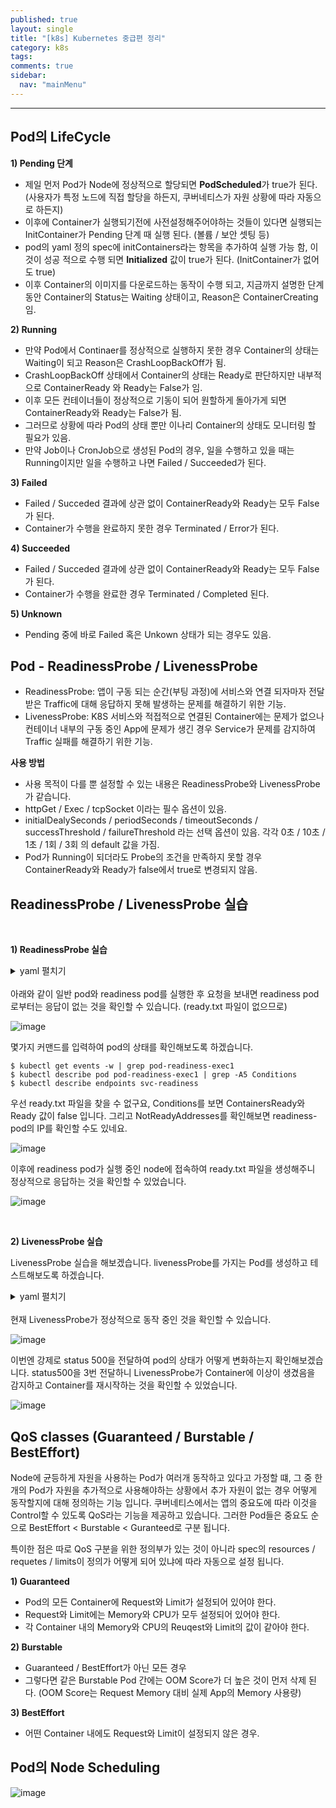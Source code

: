 ```yaml
---
published: true
layout: single
title: "[k8s] Kubernetes 중급편 정리"
category: k8s
tags:
comments: true
sidebar:
  nav: "mainMenu"
---
```

* * *

## Pod의 LifeCycle
**1) Pending 단계**
- 제일 먼저 Pod가 Node에 정상적으로 할당되면 **PodScheduled**가 true가 된다. (사용자가 특정 노드에 직접 할당을 하든지, 쿠버네티스가 자원 상황에 따라 자동으로 하든지)
- 이후에 Container가 실행되기전에 사전설정해주어야하는 것들이 있다면 실행되는 InitContainer가 Pending 단계 때 실행 된다. (볼륨 / 보안 셋팅 등)
- pod의 yaml 정의 spec에 initContainers라는 항목을 추가하여 실행 가능 함, 이것이 성공 적으로 수행 되면 **Initialized** 값이 true가 된다. (InitContainer가 없어도 true)
- 이후 Container의 이미지를 다운로드하는 동작이 수행 되고, 지금까지 설명한 단계동안 Container의 Status는 Waiting 상태이고, Reason은 ContainerCreating 임.

**2) Running**
- 만약 Pod에서 Continaer를 정상적으로 실행하지 못한 경우 Container의 상태는 Waiting이 되고 Reason은 CrashLoopBackOff가 됨.
- CrashLoopBackOff 상태에서 Container의 상태는 Ready로 판단하지만 내부적으로 ContainerReady 와 Ready는 False가 임.
- 이후 모든 컨테이너들이 정상적으로 기동이 되어 원할하게 돌아가게 되면 ContainerReady와 Ready는 False가 됨.
- 그러므로 상황에 따라 Pod의 상태 뿐만 이나리 Container의 상태도 모니터링 할 필요가 있음.
- 만약 Job이나 CronJob으로 생성된 Pod의 경우, 일을 수행하고 있을 때는 Running이지만 일을 수행하고 나면 Failed / Succeeded가 된다. 

**3) Failed**
- Failed / Succeded 결과에 상관 없이 ContainerReady와 Ready는 모두 False가 된다.
- Container가 수행을 완료하지 못한 경우 Terminated / Error가 된다.

**4) Succeeded**
- Failed / Succeded 결과에 상관 없이 ContainerReady와 Ready는 모두 False가 된다.
- Container가 수행을 완료한 경우 Terminated / Completed 된다.

**5) Unknown**
- Pending 중에 바로 Failed 혹은 Unkown 상태가 되는 경우도 있음.

## Pod - ReadinessProbe / LivenessProbe
- ReadinessProbe: 앱이 구동 되는 순간(부팅 과정)에 서비스와 연결 되자마자 전달 받은 Traffic에 대해 응답하지 못해 발생하는 문제를 해결하기 위한 기능.
- LivenessProbe: K8S 서비스와 적접적으로 연결된 Container에는 문제가 없으나 컨테이너 내부의 구동 중인 App에 문제가 생긴 경우 Service가 문제를 감지하여 Traffic 실패를 해결하기 위한 기능. 

**사용 방법**
- 사용 목적이 다를 뿐 설정할 수 있는 내용은 ReadinessProbe와 LivenessProbe가 같습니다.
- httpGet / Exec / tcpSocket 이라는 필수 옵션이 있음.
- initialDealySeconds / periodSeconds / timeoutSeconds / successThreshold / failureThreshold 라는 선택 옵션이 있음. 각각 0초 / 10초 / 1초 / 1회 / 3회 의 default 값을 가짐.
- Pod가 Running이 되더라도 Probe의 조건을 만족하지 못할 경우 ContainerReady와 Ready가 false에서 true로 변경되지 않음.

## ReadinessProbe / LivenessProbe 실습
<br>

**1) ReadinessProbe 실습**

<details>
<summary> yaml 펼치기 </summary>
<div markdown="1">

```yaml
# Service 정의
apiVersion: v1
kind: Service
metadata:
  name: svc-readiness
spec:
  selector:
    app: readiness
  ports:
  - port: 8080
    targetPort: 8080
---
# 일반 Pod 정의
apiVersion: v1
kind: Pod
metadata:
  name: pod1
  labels:
    app: readiness  
spec:
  containers:
  - name: container
    image: kubetm/app
    ports:
    - containerPort: 8080	
  terminationGracePeriodSeconds: 0
---
# rediness Pod 정의
apiVersion: v1
kind: Pod
metadata:
  name: pod-readiness-exec1
  labels:
    app: readiness  
spec:
  containers:
  - name: readiness
    image: kubetm/app
    ports:
    - containerPort: 8080	
    readinessProbe:
      exec:
        command: ["cat", "/readiness/ready.txt"]
      initialDelaySeconds: 5
      periodSeconds: 10
      successThreshold: 3
    volumeMounts:
    - name: host-path
      mountPath: /readiness
  volumes:
  - name : host-path
    hostPath:
      path: /tmp/readiness
      type: DirectoryOrCreate
  terminationGracePeriodSeconds: 0
```

</div>
</details>
<br>
아래와 같이 일반 pod와 readiness pod를 실행한 후 요청을 보내면 readiness pod로부터는 응답이 없는 것을 확인할 수 있습니다. (ready.txt 파일이 없으므로)

![image](https://github.com/ysbaekFox/ysbaekFox.github.io/assets/54944434/01b115f3-96d9-45ef-a8b1-196ae180e470)

몇가지 커맨드를 입력하여 pod의 상태를 확인해보도록 하겠습니다.

```shell
$ kubectl get events -w | grep pod-readiness-exec1
$ kubectl describe pod pod-readiness-exec1 | grep -A5 Conditions
$ kubectl describe endpoints svc-readiness
```

우선 ready.txt 파일을 찾을 수 없구요, Conditions를 보면 ContainersReady와 Ready 값이 false 입니다. 
그리고 NotReadyAddresses를 확인해보면 readiness-pod의 IP를 확인할 수도 있네요.

![image](https://github.com/ysbaekFox/ysbaekFox.github.io/assets/54944434/ea3934cc-5eb8-479e-b8b2-203dc0f3fb76)

이후에 readiness pod가 실행 중인 node에 접속하여 ready.txt 파일을 생성해주니 정상적으로 응답하는 것을 확인할 수 있었습니다.

![image](https://github.com/ysbaekFox/ysbaekFox.github.io/assets/54944434/045b34c8-19af-43c3-93e7-d04272135293)

<br>

**2) LivenessProbe 실습**

LivenessProbe 실습을 해보겠습니다. livenessProbe를 가지는 Pod를 생성하고 테스트해보도록 하겠습니다.

<details>
<summary> yaml 펼치기 </summary>
<div markdown="1">

```yaml
apiVersion: v1
kind: Service
metadata:
  name: svc-liveness
spec:
  selector:
    app: liveness
  ports:
  - port: 8080
    targetPort: 8080
---
apiVersion: v1
kind: Pod
metadata:
  name: pod2
  labels:
    app: liveness
spec:
  containers:
  - name: container
    image: kubetm/app
    ports:
    - containerPort: 8080
  terminationGracePeriodSeconds: 0
---
apiVersion: v1
kind: Pod
metadata:
  name: pod-liveness-httpget1
  labels:
    app: liveness
spec:
  containers:
  - name: liveness
    image: kubetm/app
    ports:
    - containerPort: 8080
    livenessProbe:
      httpGet:
        path: /health
        port: 8080
      initialDelaySeconds: 5
      periodSeconds: 10
      failureThreshold: 3
  terminationGracePeriodSeconds: 0
```
</div>
</details>
<br>
현재 LivenessProbe가 정상적으로 동작 중인 것을 확인할 수 있습니다.

![image](https://github.com/ysbaekFox/ysbaekFox.github.io/assets/54944434/9073061b-a468-438b-9688-abb438edf87a)

이번엔 강제로 status 500을 전달하여 pod의 상태가 어떻게 변화하는지 확인해보겠습니다. status500을 3번 전달하니 LivenessProbe가 Container에 이상이 생겼음을 감지하고 Container를 재시작하는 것을 확인할 수 있었습니다.

![image](https://github.com/ysbaekFox/ysbaekFox.github.io/assets/54944434/b84dabe5-65cb-4b04-8e9e-af351ddfd928)

## QoS classes (Guaranteed / Burstable / BestEffort)

Node에 균등하게 자원을 사용하는 Pod가 여러개 동작하고 있다고 가정할 떄, 
그 중 한개의 Pod가 자원을 추가적으로 사용해야하는 상황에서 추가 자원이 없는 경우 어떻게 동작할지에 대해 정의하는 기능 입니다. 쿠버네티스에서는 앱의 중요도에 따라 이것을 Control할 수 있도록 QoS라는 기능을 제공하고 있습니다. 그러한 Pod들은 중요도 순으로 BestEffort < Burstable < Guranteed로 구분 됩니다.  

특이한 점은 따로 QoS 구분을 위한 정의부가 있는 것이 아니라 spec의 resources / requetes / limits이 정의가 어떻게 되어 있냐에 따라 자동으로 설정 됩니다.

**1) Guaranteed**
- Pod의 모든 Container에 Request와 Limit가 설정되어 있어야 한다.
- Request와 Limit에는 Memory와 CPU가 모두 설정되어 있어야 한다.
- 각 Container 내의 Memory와 CPU의 Reuqest와 Limit의 값이 같아야 한다.

**2) Burstable**
- Guaranteed / BestEffort가 아닌 모든 경우
- 그렇다면 같은 Burstable Pod 간에는 OOM Score가 더 높은 것이 먼저 삭제 된다. (OOM Score는 Request Memory 대비 실제 App의 Memory 사용량)

**3) BestEffort**
- 어떤 Container 내에도 Request와 Limit이 설정되지 않은 경우.

## Pod의 Node Scheduling

![image](https://github.com/ysbaekFox/ysbaekFox.github.io/assets/54944434/de45f574-c2e3-4bdb-a9ab-d59893cae664)